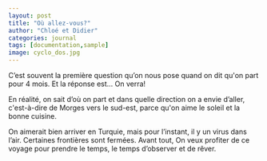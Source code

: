 ```yaml
---
layout: post
title: "Où allez-vous?"
author: "Chloé et Didier"
categories: journal
tags: [documentation,sample]
image: cyclo_dos.jpg
---
```


C’est souvent la première question qu’on nous pose quand on dit qu'on part pour 4 mois. Et la réponse est... On verra!

En réalité, on sait d’où on part et dans quelle direction on a envie d’aller, c'est-à-dire de Morges vers le sud-est, parce qu'on aime le soleil et la bonne cuisine.

On aimerait bien arriver en Turquie, mais pour l’instant, il y un virus dans l’air. Certaines frontières sont fermées.
Avant tout, On veux profiter de ce voyage pour prendre le temps, le temps d’observer et de rêver. 


